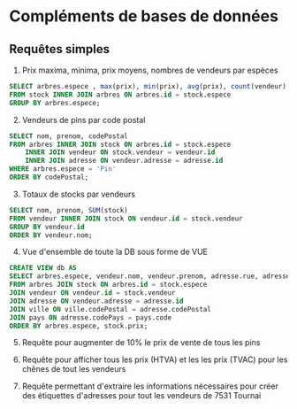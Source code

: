 # Compléments de bases de données

## Requêtes simples
1. Prix maxima, minima, prix moyens, nombres de vendeurs par espèces

```sql
SELECT arbres.espece , max(prix), min(prix), avg(prix), count(vendeur) 
FROM stock INNER JOIN arbres ON arbres.id = stock.espece 
GROUP BY arbres.espece;
```
2. Vendeurs de pins par code postal
```sql
SELECT nom, prenom, codePostal 
FROM arbres INNER JOIN stock ON arbres.id = stock.espece
    INNER JOIN vendeur ON stock.vendeur = vendeur.id
    INNER JOIN adresse ON vendeur.adresse = adresse.id 
WHERE arbres.espece = 'Pin' 
ORDER BY codePostal;
```
3. Totaux de stocks par vendeurs
```sql
SELECT nom, prenom, SUM(stock) 
FROM vendeur INNER JOIN stock ON vendeur.id = stock.vendeur
GROUP BY vendeur.id
ORDER BY vendeur.nom;
``` 
4. Vue d'ensemble de toute la DB sous forme de VUE
```sql
CREATE VIEW db AS 
SELECT arbres.espece, vendeur.nom, vendeur.prenom, adresse.rue, adresse.numero,  ville.codePostal, ville.nom as ville, pays.code, pays.nom as pays, stock.prix, stock.stock
FROM arbres JOIN stock ON arbres.id = stock.espece
JOIN vendeur ON vendeur.id = stock.vendeur
JOIN adresse ON vendeur.adresse = adresse.id
JOIN ville ON ville.codePostal = adresse.codePostal
JOIN pays ON adresse.codePays = pays.code
ORDER BY arbres.espece, stock.prix; 
```
5. Requête pour augmenter de 10% le prix de vente de tous les pins

6. Requête pour afficher tous les prix (HTVA) et les les prix (TVAC) pour les chênes de tout les vendeurs

7. Requête permettant d'extraire les informations nécessaires pour créer des étiquettes d'adresses pour tout les vendeurs de 7531 Tournai